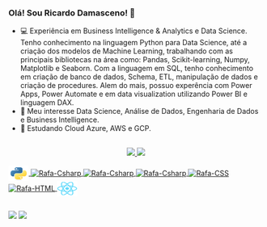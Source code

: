 ### Olá! Sou Ricardo Damasceno! 👋

- :computer: Experiência em Business Intelligence & Analytics e Data Science.
             Tenho conhecimento na linguagem Python para Data Science, até a criação dos modelos de Machine Learning, trabalhando com as principais bibliotecas na área como: Pandas, Scikit-learning, Numpy, Matplotlib e Seaborn. Com a linguagem em SQL, tenho conhecimento em criação de banco de dados, Schema, ETL, manipulação de dados e criação de procedures. Alem do mais, possuo experência com Power Apps, Power Automate e em data visualization utilizando Power BI e linguagem DAX.
- 👀 Meu interesse Data Science, Análise de Dados, Engenharia de Dados e Business Intelligence.
- 🌱 Estudando Cloud Azure, AWS e GCP.
  ##
  
<div align="center">
  <a href="https://github.com/ricodamasceno">
  <img height="150em" src="https://github-readme-stats.vercel.app/api?username=ricodamasceno&show_icons=true&theme=tokyonight&include_all_commits=true&count_private=true"/>
  <img height="150em" src="https://github-readme-stats.vercel.app/api/top-langs/?username=ricodamasceno&layout=compact&langs_count=7&theme=tokyonight"/>
</div>
<div style="display: inline_block"><br>
  <img align="center" alt="Rafa-Python" height="30" width="40" src="https://raw.githubusercontent.com/devicons/devicon/master/icons/python/python-original.svg">
  <img align="center" alt="Rafa-Csharp" height="30" width="40" src="https://cdn.jsdelivr.net/gh/devicons/devicon/icons/pandas/pandas-original-wordmark.svg">
  <img align="center" alt="Rafa-Csharp" height="30" width="40" src="https://cdn.jsdelivr.net/gh/devicons/devicon/icons/jupyter/jupyter-original-wordmark.svg" />
  <img align="center" alt="Rafa-Csharp" height="30" width="40" src="https://cdn.jsdelivr.net/gh/devicons/devicon/icons/numpy/numpy-original.svg" />
  <img align="center" alt="Rafa-CSS" height="30" width="40" src="https://cdn.jsdelivr.net/gh/devicons/devicon/icons/mysql/mysql-original.svg">
  <img align="center" alt="Rafa-HTML" height="30" width="40" src="https://cdn.jsdelivr.net/gh/devicons/devicon/icons/postgresql/postgresql-original.svg">
  <img align="center" alt="Rafa-React" height="30" width="40" src="https://raw.githubusercontent.com/devicons/devicon/master/icons/react/react-original.svg">
</div>
  
  ##
 
<div> 
  
  <a href = "mailto:rico_damasceno@outlook.com"><img src="https://img.shields.io/badge/Microsoft_Outlook-0078D4?style=for-the-badge&logo=microsoft-outlook&logoColor=white"></a>
  <a href="https://www.linkedin.com/in/ricardo-augusto-damasceno-65892479/" target="_blank"><img src="https://img.shields.io/badge/-LinkedIn-%230077B5?style=for-the-badge&logo=linkedin&logoColor=white" target="_blank"></a> 
  
</div>


